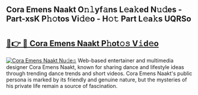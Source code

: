 ## Cora Emens Naakt O𝚗𝚕yf𝚊ns L𝚎a𝚔ed N𝚞𝚍es - Part-xsK P𝚑𝚘tos Vi𝚍𝚎o - H𝚘𝚝 Part L𝚎a𝚔s UQRSo

# <h2><a href="http://kfcidta.oniu.top/?m=Cora+Emens+Naakt">🔗👉 🔴 Cora Emens Naakt P𝚑ot𝚘𝚜 V𝚒d𝚎o</a></h2>

[![Cora Emens Naakt Nu𝚍e𝚜](https://i.imgur.com/0qMVB7G.gif)](http://kfcidta.oniu.top/?m=Cora+Emens+Naakt)
Web-based entertainer and multimedia designer Cora Emens Naakt, known for sharing dance and lifestyle ideas through trending dance trends and short videos. Cora Emens Naakt's public persona is marked by its friendly and genuine nature, but the mysteries of his private life remain a source of fascination.  
